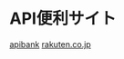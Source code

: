 
# API便利サイト
[apibank](https://www.apibank.jp/ApiBank/main)
[rakuten.co.jp](https://api.rakuten.co.jp/ja/)
